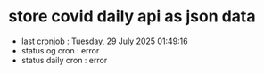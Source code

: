 # store covid daily api as json data

- last cronjob : Tuesday, 29 July 2025 01:49:16
- status og cron : error
- status daily cron : error
      
      